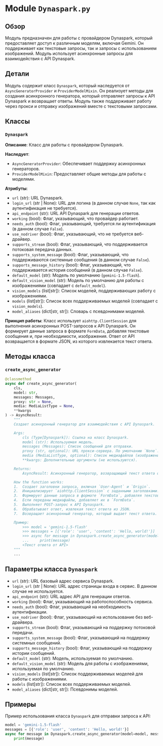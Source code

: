 # Module `Dynaspark.py`

## Обзор

Модуль предназначен для работы с провайдером Dynaspark, который предоставляет доступ к различным моделям, включая Gemini.
Он поддерживает как текстовые запросы, так и запросы с использованием изображений. Модуль использует асинхронные запросы для взаимодействия с API Dynaspark.

## Детали

Модуль содержит класс `Dynaspark`, который наследуется от `AsyncGeneratorProvider` и `ProviderModelMixin`.
Он реализует методы для создания асинхронного генератора, который отправляет запросы к API Dynaspark и возвращает ответы.
Модуль также поддерживает работу через прокси и отправку изображений вместе с текстовыми запросами.

## Классы

### `Dynaspark`

**Описание**: Класс для работы с провайдером Dynaspark.

**Наследует**:
- `AsyncGeneratorProvider`: Обеспечивает поддержку асинхронных генераторов.
- `ProviderModelMixin`: Предоставляет общие методы для работы с моделями.

**Атрибуты**:
- `url` (str): URL Dynaspark.
- `login_url` (str | None): URL для логина (в данном случае `None`, так как аутентификация не требуется).
- `api_endpoint` (str): URL API Dynaspark для генерации ответов.
- `working` (bool): Флаг, указывающий, что провайдер работает.
- `needs_auth` (bool): Флаг, указывающий, требуется ли аутентификация (в данном случае `False`).
- `use_nodriver` (bool): Флаг, указывающий, что не требуется веб-драйвер.
- `supports_stream` (bool): Флаг, указывающий, что поддерживается потоковая передача данных.
- `supports_system_message` (bool): Флаг, указывающий, что поддерживаются системные сообщения (в данном случае `False`).
- `supports_message_history` (bool): Флаг, указывающий, что поддерживается история сообщений (в данном случае `False`).
- `default_model` (str): Модель по умолчанию (`gemini-1.5-flash`).
- `default_vision_model` (str): Модель по умолчанию для работы с изображениями (совпадает с `default_model`).
- `vision_models` (list[str]): Список моделей, поддерживающих работу с изображениями.
- `models` (list[str]): Список всех поддерживаемых моделей (совпадает с `vision_models`).
- `model_aliases` (dict[str, str]): Словарь с псевдонимами моделей.

**Принцип работы**:
Класс использует `aiohttp.ClientSession` для выполнения асинхронных POST-запросов к API Dynaspark.
Он формирует данные запроса в формате `FormData`, добавляя текстовые сообщения и, при необходимости, изображения.
Ответ от API возвращается в формате JSON, из которого извлекается текст ответа.

## Методы класса

### `create_async_generator`

```python
@classmethod
async def create_async_generator(
    cls,
    model: str,
    messages: Messages,
    proxy: str = None,
    media: MediaListType = None,
    **kwargs
) -> AsyncResult:
    """
    Создает асинхронный генератор для взаимодействия с API Dynaspark.

    Args:
        cls (Type[Dynaspark]): Ссылка на класс Dynaspark.
        model (str): Используемая модель.
        messages (Messages): Список сообщений для отправки.
        proxy (str, optional): URL прокси-сервера. По умолчанию `None`.
        media (MediaListType, optional): Список медиафайлов (изображений) для отправки. По умолчанию `None`.
        **kwargs: Дополнительные аргументы (не используются).

    Returns:
        AsyncResult: Асинхронный генератор, возвращающий текст ответа от API.

    How the function works:
    1.  Создает заголовки запроса, включая `User-Agent` и `Origin`.
    2.  Инициализирует `aiohttp.ClientSession` с заданными заголовками.
    3.  Формирует данные запроса в формате `FormData`, добавляя текстовые сообщения и модель.
    4.  Если переданы медиафайлы, добавляет их в `FormData`.
    5.  Выполняет POST-запрос к API Dynaspark.
    6.  Обрабатывает ответ, извлекая текст ответа из JSON.
    7.  Возвращает асинхронный генератор, который выдает текст ответа.

    Пример:
        >>> model = 'gemini-1.5-flash'
        >>> messages = [{'role': 'user', 'content': 'Hello, world!'}]
        >>> async for message in Dynaspark.create_async_generator(model=model, messages=messages):
        ...     print(message)
        <Текст ответа от API>
    """
    ...
```

## Параметры класса `Dynaspark`

- `url` (str): URL базовый адрес сервиса Dynaspark.
- `login_url` (str | None): URL адрес страницы входа в сервис. В данном случае не используется.
- `api_endpoint` (str): URL адрес API для генерации ответов.
- `working` (bool): Флаг, указывающий на работоспособность сервиса.
- `needs_auth` (bool): Флаг, указывающий на необходимость аутентификации.
- `use_nodriver` (bool): Флаг, указывающий на использование без веб-драйвера.
- `supports_stream` (bool): Флаг, указывающий на поддержку потоковой передачи.
- `supports_system_message` (bool): Флаг, указывающий на поддержку системных сообщений.
- `supports_message_history` (bool): Флаг, указывающий на поддержку истории сообщений.
- `default_model` (str): Модель, используемая по умолчанию.
- `default_vision_model` (str): Модель для работы с изображениями, используемая по умолчанию.
- `vision_models` (list[str]): Список поддерживаемых моделей для работы с изображениями.
- `models` (list[str]): Список всех поддерживаемых моделей.
- `model_aliases` (dict[str, str]): Псевдонимы моделей.

## Примеры

Пример использования класса `Dynaspark` для отправки запроса к API:

```python
model = 'gemini-1.5-flash'
messages = [{'role': 'user', 'content': 'Hello, world!'}]
async for message in Dynaspark.create_async_generator(model=model, messages=messages):
    print(message)